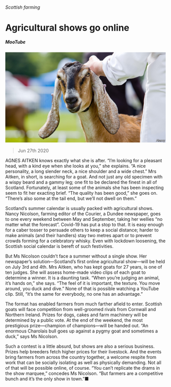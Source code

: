 ###### Scottish farming

# Agricultural shows go online 

##### MooTube 

![image](images/20200627_BRP504.jpg) 

> Jun 27th 2020 

AGNES AITKEN knows exactly what she is after. “I’m looking for a pleasant head, with a kind eye when she looks at you,” she explains. “A nice personality, a long slender neck, a nice shoulder and a wide chest.” Mrs Aitken, in short, is searching for a goat. And not just any old specimen with a wispy beard and a gammy leg; one fit to be declared the finest in all of Scotland. Fortunately, at least some of the animals she has been inspecting seem to fit her exacting brief. “The quality has been good,” she goes on. “There’s also some at the tail end, but we’ll not dwell on them.”

Scotland’s summer calendar is usually packed with agricultural shows. Nancy Nicolson, farming editor of the Courier, a Dundee newspaper, goes to one every weekend between May and September, taking her wellies “no matter what the forecast”. Covid-19 has put a stop to that. It is easy enough for a caber tosser to persuade others to keep a social distance; harder to make animals (and their handlers) stay two metres apart or to prevent crowds forming for a celebratory whisky. Even with lockdown loosening, the Scottish social calendar is bereft of such festivities.


But Ms Nicolson couldn’t face a summer without a single show. Her newspaper’s solution—Scotland’s first online agricultural show—will be held on July 3rd and 4th. Mrs Aitken, who has kept goats for 27 years, is one of ten judges. She will assess home-made video clips of each goat to determine a winner. It is a daunting task. “When you’re judging an animal, it’s hands on,” she says. “The feel of it is important, the texture. You move around, you duck and dive.” None of that is possible watching a YouTube clip. Still, “it’s the same for everybody, no one has an advantage.”

The format has enabled farmers from much farther afield to enter. Scottish goats will face competition from well-groomed rivals from Cornwall and Northern Ireland. Prizes for dogs, cakes and farm machinery will be determined by a public vote. At the end of the weekend, the most prestigious prize—champion of champions—will be handed out. “An enormous Charolais bull goes up against a pygmy goat and sometimes a duck,” says Ms Nicolson.

Such a contest is a little absurd, but shows are also a serious business. Prizes help breeders fetch higher prices for their livestock. And the events bring farmers from across the country together, a welcome respite from work that can be socially isolating as well as physically demanding. Not all of that will be possible online, of course. “You can’t replicate the drams in the show marquee,” concedes Ms Nicolson. “But farmers are a competitive bunch and it’s the only show in town.”■

